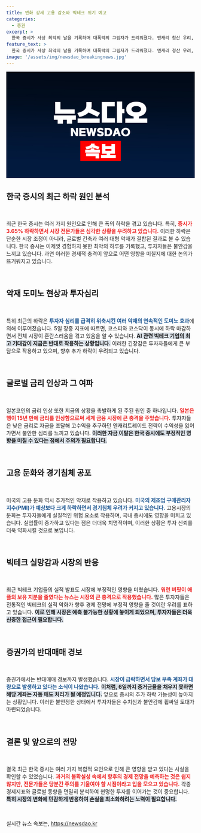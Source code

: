 ```yaml
---
title: 엔화 강세 고용 감소와 빅테크 위기 예고
categories:
  - 증권
excerpt: >
  한국 증시가 사상 최악의 날을 기록하며 대폭락의 그림자가 드리워졌다. 엔캐리 청산 우려, 경기침체 공포가 증시를 압박하는 가운데 반대매매 경보까지 발동했다. 전문가들은 7일 추가 하락 가능성을 경고하며 긴장감을 높이고 있다.
feature_text: >
  한국 증시가 사상 최악의 날을 기록하며 대폭락의 그림자가 드리워졌다. 엔캐리 청산 우려, 경기침체 공포가 증시를 압박하는 가운데 반대매매 경보까지 발동했다. 전문가들은 7일 추가 하락 가능성을 경고하며 긴장감을 높이고 있다.
image: '/assets/img/newsdao_breakingnews.jpg'
---
```


<p><img src="/assets/img/newsdao_breakingnews.jpg" alt="implanttips 속보" /></p>

<h2 data-ke-size="size26">한국 증시의 최근 하락 원인 분석</h2>

<p data-ke-size="size16">&nbsp;</p> 

<p>최근 한국 증시는 여러 가지 원인으로 인해 큰 폭의 하락을 겪고 있습니다. 특히, <b><span style="color: #ee2323;">증시가 3.65% 하락하면서 시장 전문가들은 심각한 상황을 우려하고 있습니다.</span></b>  이러한 하락은 단순한 시장 조정이 아니라, 글로벌 긴축과 여러 대형 악재가 결합된 결과로 볼 수 있습니다. 한국 증시는 이제껏 경험하지 못한 최악의 하루를 기록했고, 투자자들은 불안감을 느끼고 있습니다. 과연 이러한 경제적 충격이 앞으로 어떤 영향을 미칠지에 대한 논의가 뜨거워지고 있습니다.</p>

<p data-ke-size="size16">&nbsp;</p>

<h2 data-ke-size="size26">악재 도미노 현상과 투자심리</h2>

<p data-ke-size="size16">&nbsp;</p>

<p>특히 최근의 하락은 <b><span style="color: #1a5490;">투자자 심리를 급격히 위축시킨 여러 악재의 연속적인 도미노 효과</span></b>에 의해 이루어졌습니다. 5일 장중 지표에 따르면, 코스피와 코스닥이 동시에 하락 마감하면서 전체 시장이 혼란스러움을 겪고 있음을 알 수 있습니다. <b><span style="background-color: #21538527;">AI 관련 빅테크 기업의 최고 기대감이 지금은 반대로 작용하는 상황입니다.</span></b> 이러한 긴장감은 투자자들에게 큰 부담으로 작용하고 있으며, 향후 추가 하락이 우려되고 있습니다.</p>

<p data-ke-size="size16">&nbsp;</p>

<h2 data-ke-size="size26">글로벌 금리 인상과 그 여파</h2>

<p data-ke-size="size16">&nbsp;</p>

<p>일본코인의 금리 인상 또한 지금의 상황을 촉발하게 된 주된 원인 중 하나입니다. <b><span style="color: #ee2323;">일본은행이 15년 만에 금리를 인상함으로써 세계 금융 시장에 큰 충격을 주었습니다.</span></b> 투자자들은 낮은 금리로 자금을 조달해 고수익을 추구하던 엔캐리트레이드 전략이 수익성을 잃어가면서 불안한 심리를 느끼고 있습니다. <b><span style="background-color: #21538527;">이러한 자금 이탈은 한국 증시에도 부정적인 영향을 미칠 수 있다는 점에서 주의가 필요합니다.</span></b> </p>

<p data-ke-size="size16">&nbsp;</p>

<h2 data-ke-size="size26">고용 둔화와 경기침체 공포</h2>

<p data-ke-size="size16">&nbsp;</p>

<p>미국의 고용 둔화 역시 추가적인 악재로 작용하고 있습니다. <b><span style="color: #1a5490;">미국의 제조업 구매관리자지수(PMI)가 예상보다 크게 하락하면서 경기침체 우려가 커지고 있습니다.</span></b> 고용시장의 둔화는 투자자들에게 실질적인 위험 요소로 작용하며, 국내 증시에도 영향을 미치고 있습니다. 실업률이 증가하고 있다는 점은 더더욱 치명적이며, 이러한 상황은 투자 신뢰를 더욱 약화시킬 것으로 보입니다. </p>

<p data-ke-size="size16">&nbsp;</p>

<h2 data-ke-size="size26">빅테크 실망감과 시장의 반응</h2>

<p data-ke-size="size16">&nbsp;</p>

<p>최근 빅테크 기업들의 실적 발표도 시장에 부정적인 영향을 미쳤습니다. <b><span style="color: #ee2323;">워런 버핏이 애플의 보유 지분을 줄였다는 뉴스는 시장의 큰 충격으로 작용했습니다.</span></b> 많은 투자자들은 전통적인 빅테크의 실적 악화가 향후 경제 전망에 부정적 영향을 줄 것이란 우려를 표하고 있습니다. <b><span style="background-color: #21538527;">이로 인해 시장은 예측 불가능한 상황에 놓이게 되었으며, 투자자들은 더욱 신중한 접근이 필요합니다.</span></b></p>

<p data-ke-size="size16">&nbsp;</p>

<h2 data-ke-size="size26">증권가의 반대매매 경보</h2>

<p data-ke-size="size16">&nbsp;</p>

<p>증권가에서는 반대매매 경보까지 발생했습니다. <b><span style="color: #1a5490;">시장이 급락하면서 담보 부족 계좌가 대량으로 발생하고 있다는 소식이 나왔습니다.</span></b> <b><span style="background-color: #21538527;">이처럼, 6일까지 증거금율을 채우지 못하면 해당 계좌는 자동 매도 처리가 될 예정입니다.</span></b> 앞으로 증시의 추가 하락 가능성이 높아지는 상황입니다. 이러한 불안정한 상태에서 투자자들은 수치심과 불안감에 휩싸일 토대가 마련되었습니다.</p>

<p data-ke-size="size16">&nbsp;</p>

<h2 data-ke-size="size26">결론 및 앞으로의 전망</h2>

<p data-ke-size="size16">&nbsp;</p>

<p>결국 최근 한국 증시는 여러 가지 복합적 요인으로 인해 큰 영향을 받고 있다는 사실을 확인할 수 있었습니다. <b><span style="color: #ee2323;">과거의 불확실성 속에서 향후의 경제 전망을 예측하는 것은 쉽지 않지만, 전문가들은 당분간 주의를 기울여야 할 시점이라고 입을 모으고 있습니다.</span></b> 각종 경제지표와 글로벌 동향을 면밀히 분석하여 현명한 투자를 이어가는 것이 중요합니다. <b><span style="background-color: #21538527;">특히 시장의 변화에 민감하게 반응하여 손실을 최소화하려는 노력이 필요합니다.</span></b> </p>

<p data-ke-size="size16">&nbsp;</p>
실시간 뉴스 속보는, <a href="https://newsdao.kr" rel="dofollow">https://newsdao.kr</a>


